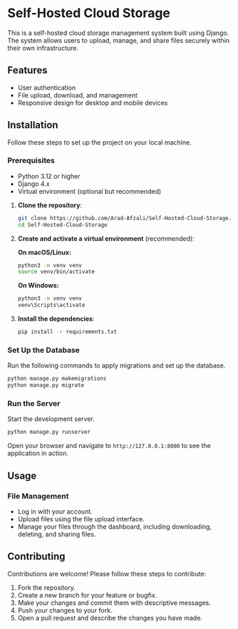 # Self-Hosted Cloud Storage

This is a self-hosted cloud storage management system built using Django. The system allows users to upload, manage, and share files securely within their own infrastructure.

## Features

- User authentication
- File upload, download, and management
- Responsive design for desktop and mobile devices

## Installation

Follow these steps to set up the project on your local machine.

### Prerequisites

- Python 3.12 or higher
- Django 4.x
- Virtual environment (optional but recommended)

1. **Clone the repository**:
    ```bash
    git clone https://github.com/Arad-Afzali/Self-Hosted-Cloud-Storage.git
    cd Self-Hosted-Cloud-Storage
    ```

2. **Create and activate a virtual environment** (recommended):
    
    **On macOS/Linux:**
    ```bash
    python3 -m venv venv
    source venv/bin/activate
    ```

    **On Windows:**
    ```cmd
    python3 -m venv venv
    venv\Scripts\activate
    ```

3. **Install the dependencies**:
    ```bash
    pip install -r requirements.txt
    ```

### Set Up the Database

Run the following commands to apply migrations and set up the database.

```bash
python manage.py makemigrations
python manage.py migrate
```

### Run the Server

Start the development server.

```bash
python manage.py runserver
```

Open your browser and navigate to `http://127.0.0.1:8000` to see the application in action.

## Usage

### File Management

- Log in with your account.
- Upload files using the file upload interface.
- Manage your files through the dashboard, including downloading, deleting, and sharing files.


## Contributing

Contributions are welcome! Please follow these steps to contribute:

1. Fork the repository.
2. Create a new branch for your feature or bugfix.
3. Make your changes and commit them with descriptive messages.
4. Push your changes to your fork.
5. Open a pull request and describe the changes you have made.
